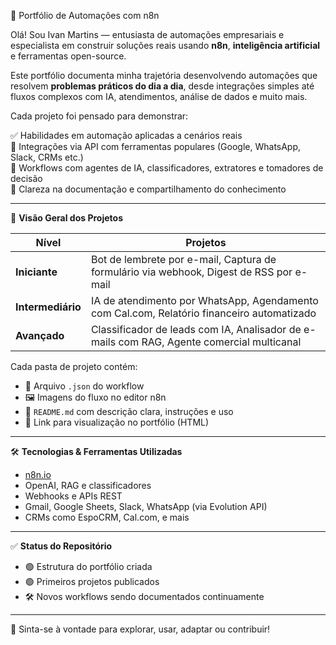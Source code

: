 🧠 Portfólio de Automações com n8n

Olá! Sou Ivan Martins — entusiasta de automações empresariais e especialista em construir soluções reais usando **n8n**, **inteligência artificial** e ferramentas open-source.

Este portfólio documenta minha trajetória desenvolvendo automações que resolvem **problemas práticos do dia a dia**, desde integrações simples até fluxos complexos com IA, atendimentos, análise de dados e muito mais.

Cada projeto foi pensado para demonstrar:

✅ Habilidades em automação aplicadas a cenários reais  
🔗 Integrações via API com ferramentas populares (Google, WhatsApp, Slack, CRMs etc.)  
🧠 Workflows com agentes de IA, classificadores, extratores e tomadores de decisão  
📝 Clareza na documentação e compartilhamento do conhecimento  

---

📁 **Visão Geral dos Projetos**

| Nível        | Projetos |
|--------------|----------|
| **Iniciante** | Bot de lembrete por e-mail, Captura de formulário via webhook, Digest de RSS por e-mail |
| **Intermediário** | IA de atendimento por WhatsApp, Agendamento com Cal.com, Relatório financeiro automatizado |
| **Avançado** | Classificador de leads com IA, Analisador de e-mails com RAG, Agente comercial multicanal |

Cada pasta de projeto contém:

- 🧩 Arquivo `.json` do workflow
- 🖼️ Imagens do fluxo no editor n8n
- 📘 `README.md` com descrição clara, instruções e uso
- 🔗 Link para visualização no portfólio (HTML)

---

🛠️ **Tecnologias & Ferramentas Utilizadas**

- [n8n.io](https://n8n.io/)
- OpenAI, RAG e classificadores
- Webhooks e APIs REST
- Gmail, Google Sheets, Slack, WhatsApp (via Evolution API)
- CRMs como EspoCRM, Cal.com, e mais

---

✅ **Status do Repositório**

- 🟢 Estrutura do portfólio criada  
- 🟢 Primeiros projetos publicados  
- 🛠️ Novos workflows sendo documentados continuamente  

---

🚀 Sinta-se à vontade para explorar, usar, adaptar ou contribuir!
